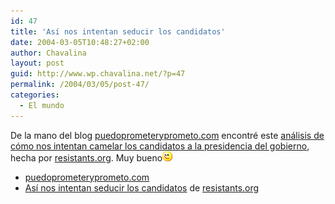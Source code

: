 ```yaml
---
id: 47
title: 'Así nos intentan seducir los candidatos'
date: 2004-03-05T10:48:27+02:00
author: Chavalina
layout: post
guid: http://www.wp.chavalina.net/?p=47
permalink: /2004/03/05/post-47/
categories:
  - El mundo
---
```

De la mano del blog <a href="http://www.resistants.org/campana/campana.htm" target="_blank">puedoprometeryprometo.com</a> encontré este <a href="http://www.resistants.org/campana/campana.htm" target="_blank">análisis de cómo nos intentan camelar los candidatos a la presidencia del gobierno</a>, hecha por <a href="http://www.resistants.org" target="_blank">resistants.org</a>. Muy bueno![guino](/imagenes/emoticonos/guino.gif) 

  * <a href="http://www.resistants.org/campana/campana.htm" target="_blank">puedoprometeryprometo.com</a>
  * <a href="http://www.resistants.org/campana/campana.htm" target="_blank">Así nos intentan seducir los candidatos</a> de <a href="http://www.resistants.org" target="_blank">resistants.org</a>
